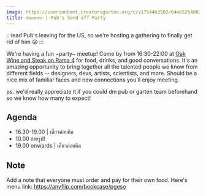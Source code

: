 ```yaml
---
image: https://usercontent.creatorsgarten.org/c/v1754463502/644e5254802c0234580bdb52/Frame_114_yyfnnx.webp
title: สัพเพเหระ | Pub's Send off Party
---
```

:::lead
Pub's leaving for the US, so we're hosting a gathering to finally get rid of him 😛
:::

We're having a fun ~party~ meetup! Come by from 16:30-22:00 at [Oak Wine and Steak on Rama 4](https://maps.app.goo.gl/HYPysSxvySiKa5iY8) for food, drinks, and good conversations. It's an amazing opportunity to bring together all the talented people we know from different fields -- designers, devs, artists, scientists, and more. Should be a nice mix of familiar faces and new connections you'll enjoy meeting.

ps. we'd really appreciate it if you could dm pub or garten team beforehand so we know how many to expect!

## Agenda
- 16.30-19.00 | เดี๋ยวค่อยคิด
- 10.00 ถ่ายรูป!
- 19.00 onwards | เดี๋ยวค่อยคิด

## Note
Add a note that everyone must order and pay for their own food. 
Here's menu link: https://anyflip.com/bookcase/pgeso